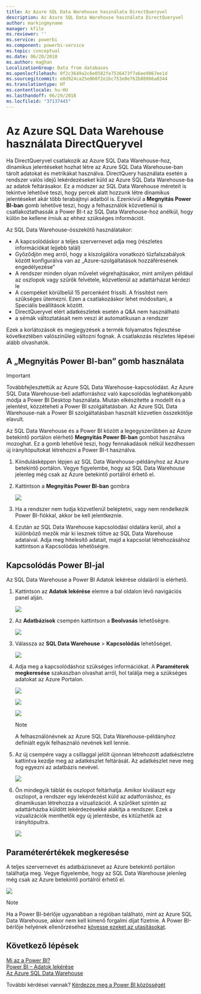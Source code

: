 ```yaml
---
title: Az Azure SQL Data Warehouse használata DirectQueryvel
description: Az Azure SQL Data Warehouse használata DirectQueryvel
author: markingmyname
manager: kfile
ms.reviewer: ''
ms.service: powerbi
ms.component: powerbi-service
ms.topic: conceptual
ms.date: 06/20/2018
ms.author: maghan
LocalizationGroup: Data from databases
ms.openlocfilehash: 0f2c3649a2c6e0582fe7536473f7a6ee9067ee1d
ms.sourcegitcommit: e8d924ca25e060f2e1bc753e8e762b88066a0344
ms.translationtype: HT
ms.contentlocale: hu-HU
ms.lasthandoff: 06/29/2018
ms.locfileid: "37137445"
---
```

# <a name="azure-sql-data-warehouse-with-directquery"></a>Az Azure SQL Data Warehouse használata DirectQueryvel
Ha DirectQueryvel csatlakozik az Azure SQL Data Warehouse-hoz, dinamikus jelentéseket hozhat létre az Azure SQL Data Warehouse-ban tárolt adatokat és metrikákat használva. DirectQuery használata esetén a rendszer valós idejű lekérdezéseket küld az Azure SQL Data Warehouse-ba az adatok feltárásakor. Ez a módszer az SQL Data Warehouse méreteit is tekintve lehetővé teszi, hogy percek alatt hozzunk létre dinamikus jelentéseket akár több terabájtnyi adatból is. Ezenkívül a **Megnyitás Power BI-ban** gomb lehetővé teszi, hogy a felhasználók közvetlenül is csatlakoztathassák a Power BI-t az SQL Data Warehouse-hoz anélkül, hogy külön be kellene írniuk az ehhez szükséges információt.

Az SQL Data Warehouse-összekötő használatakor:

* A kapcsolódáskor a teljes szervernevet adja meg (részletes információkat lejjebb talál)
* Győződjön meg arról, hogy a kiszolgálóra vonatkozó tűzfalszabályok között konfigurálva van az „Azure-szolgáltatások hozzáférésének engedélyezése”
* A rendszer minden olyan művelet végrehajtásakor, mint amilyen például az oszlopok vagy szűrők felvétele, közvetlenül az adattárházat kérdezi le
* A csempéket körülbelül 15 percenként frissíti. A frissítést nem szükséges ütemezni.  Ezen a csatlakozáskor lehet módosítani, a Speciális beállítások között.
* DirectQueryvel elért adatkészletek esetén a Q&A nem használható
* a sémák változtatásait nem veszi át automatikusan a rendszer

Ezek a korlátozások és megjegyzések a termék folyamatos fejlesztése következtében valószínűleg változni fognak. A csatlakozás részletes lépései alább olvashatók.

## <a name="using-the-open-in-power-bi-button"></a>A „Megnyitás Power BI-ban” gomb használata

> [!Important]
> Továbbfejlesztettük az Azure SQL Data Warehouse-kapcsolódást.  Az Azure SQL Data Warehouse-beli adatforráshoz való kapcsolódás leghatékonyabb módja a Power BI Desktop használata.  Miután elkészítette a modellt és a jelentést, közzéteheti a Power BI szolgáltatásban.  Az Azure SQL Data Warehouse-nak a Power BI szolgáltatásban használt közvetlen összekötője elavult.
>

Az SQL Data Warehouse és a Power BI között a legegyszerűbben az Azure betekintő portálon elérhető **Megnyitás Power BI-ban** gombot használva mozoghat. Ez a gomb lehetővé teszi, hogy fennakadások nélkül kezdhessen új irányítópultokat létrehozni a Power BI-t használva.

1. Kiindulásképpen lépjen az SQL Data Warehouse-példányhoz az Azure betekintő portálon. Vegye figyelembe, hogy az SQL Data Warehouse jelenleg még csak az Azure betekintő portálról érhető el.
2. Kattintson a **Megnyitás Power BI-ban** gombra
   
    ![](media/service-azure-sql-data-warehouse-with-direct-connect/openinpowerbi.png)
3. Ha a rendszer nem tudja közvetlenül beléptetni, vagy nem rendelkezik Power BI-fiókkal, akkor be kell jelentkeznie.
4. Ezután az SQL Data Warehouse kapcsolódási oldalára kerül, ahol a különböző mezők már ki lesznek töltve az SQL Data Warehouse adataival. Adja meg hitelesítő adatait, majd a kapcsolat létrehozásához kattintson a Kapcsolódás lehetőségre.

## <a name="connecting-through-power-bi"></a>Kapcsolódás Power BI-jal
Az SQL Data Warehouse a Power BI Adatok lekérése oldaláról is elérhető. 

1. Kattintson az **Adatok lekérése** elemre a bal oldalon lévő navigációs panel alján.  
   
    ![](media/service-azure-sql-data-warehouse-with-direct-connect/getdatabutton.png)
2. Az **Adatbázisok** csempén kattintson a **Beolvasás** lehetőségre.
   
    ![](media/service-azure-sql-data-warehouse-with-direct-connect/databases.png)
3. Válassza az **SQL Data Warehouse** \> **Kapcsolódás** lehetőséget.
   
    ![](media/service-azure-sql-data-warehouse-with-direct-connect/azuresqldatawarehouseconnect.png)
4. Adja meg a kapcsolódáshoz szükséges információkat. A **Paraméterek megkeresése** szakaszban olvashat arról, hol találja meg a szükséges adatokat az Azure Portalon.
   
    ![](media/service-azure-sql-data-warehouse-with-direct-connect/servername.png)
   
    ![](media/service-azure-sql-data-warehouse-with-direct-connect/servernamewithadvanced.png)
   
    ![](media/service-azure-sql-data-warehouse-with-direct-connect/username.png)
   
   > [!NOTE]
   > A felhasználónévnek az Azure SQL Data Warehouse-példányhoz definiált egyik felhasználó nevének kell lennie.
   > 
   > 
5. Az új csempére vagy a csillaggal jelölt újonnan létrehozott adatkészletre kattintva kezdje meg az adatkészlet feltárását. Az adatkészlet neve meg fog egyezni az adatbázis nevével.
   
    ![](media/service-azure-sql-data-warehouse-with-direct-connect/dataset2.png)
6. Ön mindegyik táblát és oszlopot feltárhatja. Amikor kiválaszt egy oszlopot, a rendszer egy lekérdezést küld az adatforráshoz, és dinamikusan létrehozza a vizualizációt. A szűrőket szintén az adattárházba küldött lekérdezésekké alakítja a rendszer. Ezek a vizualizációk menthetők egy új jelentésbe, és kitűzhetők az irányítópultra.
   
    ![](media/service-azure-sql-data-warehouse-with-direct-connect/explore3.png)

## <a name="finding-parameter-values"></a>Paraméterértékek megkeresése
A teljes szervernevet és adatbázisnevet az Azure betekintő portálon találhatja meg. Vegye figyelembe, hogy az SQL Data Warehouse jelenleg még csak az Azure betekintő portálról érhető el.

![](media/service-azure-sql-data-warehouse-with-direct-connect/azureportal.png)

> [!NOTE]
> Ha a Power BI-bérlője ugyanabban a régióban található, mint az Azure SQL Data Warehouse, akkor nem kell kimenő forgalmi díjat fizetnie. A Power BI-bérlője helyének ellenőrzéséhez [kövesse ezeket az utasításokat](https://docs.microsoft.com/power-bi/service-admin-where-is-my-tenant-located).
>

## <a name="next-steps"></a>Következő lépések
[Mi az a Power BI?](power-bi-overview.md)  
[Power BI – Adatok lekérése](service-get-data.md)  
[Az Azure SQL Data Warehouse](https://azure.microsoft.com/documentation/services/sql-data-warehouse/)  

További kérdései vannak? [Kérdezze meg a Power BI közösségét](http://community.powerbi.com/)